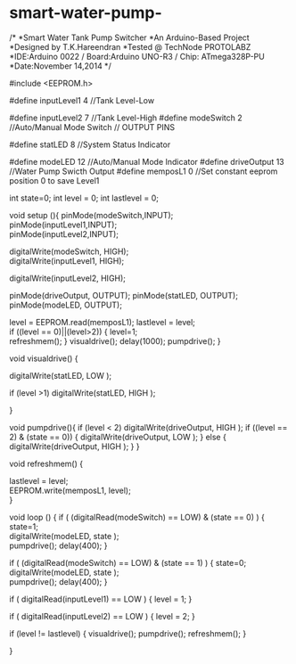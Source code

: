 # smart-water-pump-
/* 
 *Smart Water Tank Pump Switcher
 *An Arduino-Based Project
 *Designed by T.K.Hareendran
 *Tested @ TechNode PROTOLABZ
 *IDE:Arduino 0022 / Board:Arduino UNO-R3 / Chip: ATmega328P-PU
 *Date:November 14,2014
 */

#include <EEPROM.h>

#define inputLevel1  4  //Tank Level-Low

#define inputLevel2  7  //Tank Level-High
#define modeSwitch   2 //Auto/Manual Mode Switch
// OUTPUT PINS

#define statLED  8 //System Status Indicator

#define modeLED  12  //Auto/Manual Mode Indicator
#define driveOutput 13 //Water Pump Swicth Output
#define memposL1  0  //Set constant eeprom position 0 to save Level1

int state=0;
int level = 0;
int lastlevel = 0;

void setup (){
  pinMode(modeSwitch,INPUT);   
  pinMode(inputLevel1,INPUT);          
  pinMode(inputLevel2,INPUT);            

  digitalWrite(modeSwitch, HIGH);     
  digitalWrite(inputLevel1, HIGH);    

  digitalWrite(inputLevel2, HIGH);     


  pinMode(driveOutput, OUTPUT);
  pinMode(statLED, OUTPUT);
  pinMode(modeLED, OUTPUT);

  level = EEPROM.read(memposL1); 
  lastlevel = level;           
  if ((level == 0)||(level>2)) { 
    level=1;			 
    refreshmem(); 
  }
  visualdrive(); 
  delay(1000);
  pumpdrive();
}

void visualdrive() {

  digitalWrite(statLED, LOW );

  if (level >1)   digitalWrite(statLED, HIGH );

}

void  pumpdrive(){ 
  if (level < 2)   digitalWrite(driveOutput, HIGH );
  if ((level == 2) & (state == 0)) {
    digitalWrite(driveOutput, LOW );
  }
  else {
    digitalWrite(driveOutput, HIGH );
  }
}

void refreshmem() {

  lastlevel = level;      
  EEPROM.write(memposL1, level);   
}

void loop () {
  if ( (digitalRead(modeSwitch) == LOW) & (state == 0) ) { 
    state=1;  
    digitalWrite(modeLED, state );        
    pumpdrive();
    delay(400);
  }

  if ( (digitalRead(modeSwitch) == LOW) & (state == 1)  ) { 
    state=0;  
    digitalWrite(modeLED, state );       
    pumpdrive();
    delay(400);
  } 


  if ( digitalRead(inputLevel1) == LOW  ) { 
    level = 1;
  }

  if ( digitalRead(inputLevel2) == LOW  ) { 
    level = 2;
  }

  if (level != lastlevel) {
    visualdrive();
    pumpdrive();
    refreshmem();
  }   

}
